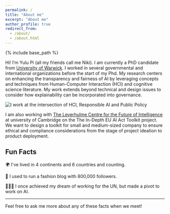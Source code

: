 ```yaml
---
permalink: /
title: "About me"
excerpt: "About me"
author_profile: true
redirect_from: 
  - /about/
  - /about.html
---
```

{% include base_path %}

Hi! I’m Yulu Pi (all my friends call me Niki). I am currently a PhD candidate from [University of Warwick](https://warwick.ac.uk/fac/cross_fac/cim/people/yulu-pi/). I worked in several governmental and international organizations before the start of my Phd.  My research centers on enhancing the transparency and fairness of AI by leveraging concepts and techniques from Human-Computer Interaction (HCI) and cognitive science literature. My work extends beyond technical and design issues to consider how explainability can be incorporated into governance.

![I work at the intersection of HCI, Responsible AI and Public Policy](https://github.com/nikipi/nikipi.github.io/blob/master/files/Purple%20Illustration%20Venn%20Diagram.png)

I am also working with [The Leverhulme Centre for the Future of Intelligence](http://lcfi.ac.uk/people/yulu-pi/) at university of Cambridge on the The In-Depth EU AI Act Toolkit project. We want to design a toolkit for small and medium-sized company to ensure ethical and compliance considerations from the stage of project ideation to product deployment. 

## Fun Facts

🌍 I've lived in 4 continents and 6 countries and counting.

👠 I used to run a fashion blog with 800,000 followers.

👩🏻‍💼 I once achieved my dream of working for the UN, but made a pivot to work on AI.

---

Feel free to ask me more about any of these facts when we meet!





